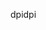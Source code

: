 <span data-ttu-id="0efb9-101">dpi</span><span class="sxs-lookup"><span data-stu-id="0efb9-101">dpi</span></span>
